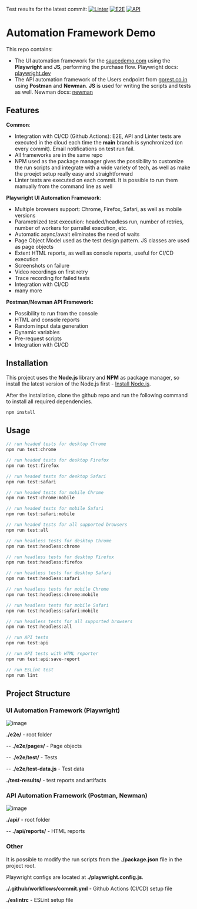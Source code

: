 Test results for the latest commit:
[![Linter](https://github.com/olegstat/playwright-demo/actions/workflows/lint.yml/badge.svg)](https://github.com/olegstat/playwright-demo/actions/workflows/lint.yml)
[![E2E](https://github.com/olegstat/playwright-demo/actions/workflows/e2e.yml/badge.svg)](https://github.com/olegstat/playwright-demo/actions/workflows/e2e.yml)
[![API](https://github.com/olegstat/playwright-demo/actions/workflows/api.yml/badge.svg)](https://github.com/olegstat/playwright-demo/actions/workflows/api.yml)
# Automation Framework Demo

This repo contains:
- The UI automation framework for the [saucedemo.com](https://www.saucedemo.com/) using the **Playwright** and **JS**, performing the purchase flow. Playwright docs: [playwright.dev](https://playwright.dev/)
- The API automation framework of the Users endpoint from [gorest.co.in](https://gorest.co.in/) using **Postman** and **Newman**. **JS** is used for writing the scripts and tests as well. Newman docs: [newman](https://learning.postman.com/docs/running-collections/using-newman-cli/command-line-integration-with-newman/)



## Features

**Common**:
- Integration with CI/CD (Github Actions): E2E, API and Linter tests are executed in the cloud each time the **main** branch is synchronized (on every commit). Email notifications on test run fail.
- All frameworks are in the same repo
- NPM used as the package manager gives the possibility to customize the run scripts and integrate with a wide variety of tech, as well as make the proejct setup really easy and straightforward
- Linter tests are executed on each commit. It is possible to run them manually from the command line as well


**Playwright UI Automation Framework**:

- Multiple browsers support: Chrome, Firefox, Safari, as well as mobile versions
- Parametrized test execution: headed/headless run,  number of retries, number of workers for parrallel execution, etc. 
- Automatic async/await eliminates the need of waits
- Page Object Model used as the test design pattern. JS classes are used as page objects
- Extent HTML reports, as well as console reports, useful for CI/CD execution
- Screenshots on failure
- Video recordings on first retry
- Trace recording for failed tests
- Integration with CI/CD
- many more

**Postman/Newman API Framework:**
- Possibility to run from the console
- HTML and console reports
- Random input data generation
- Dynamic variables
- Pre-request scripts
- Integration with CI/CD




## Installation

This project uses the **Node.js** library and **NPM** as package manager, so install the latest version of the Node.js first - [Install Node.js](https://nodejs.org/en/download/).

After the installation, clone the github repo and run the following command to install all required dependencies.

```bash
npm install
```

## Usage

```javascript
// run headed tests for desktop Chrome
npm run test:chrome 

// run headed tests for desktop Firefox
npm run test:firefox

// run headed tests for desktop Safari
npm run test:safari 

// run headed tests for mobile Chrome
npm run test:chrome:mobile

// run headed tests for mobile Safari
npm run test:safari:mobile

// run headed tests for all supported browsers
npm run test:all

// run headless tests for desktop Chrome
npm run test:headless:chrome

// run headless tests for desktop Firefox
npm run test:headless:firefox

// run headless tests for desktop Safari
npm run test:headless:safari

// run headless tests for mobile Chrome
npm run test:headless:chrome:mobile

// run headless tests for mobile Safari
npm run test:headless:safari:mobile

// run headless tests for all supported browsers
npm run test:headless:all

// run API tests
npm run test:api

// run API tests with HTML reporter
npm run test:api:save-report

// run ESLint test
npm run lint
```


## Project Structure


### UI Automation Framework (Playwright)

![image](https://user-images.githubusercontent.com/34889426/133845849-434edc89-53ce-4f0c-9352-8287995c449f.png)

**./e2e/** - root folder

-- **./e2e/pages/** - Page objects

-- **./e2e/test/** - Tests

-- **./e2e/test-data.js** - Test data

**./test-results/** - test reports and artifacts

### API Automation Framework (Postman, Newman)

![image](https://user-images.githubusercontent.com/34889426/133845882-ec0c2624-053c-4528-884e-68454297502d.png)

**./api/** - root folder

-- **./api/reports/** - HTML reports

### Other
It is possible to modify the run scripts from the **./package.json** file in the project root.

Playwright configs are located at **./playwright.config.js**.

**./.github/workflows/commit.yml** - Github Actions (CI/CD) setup file

**./eslintrc** - ESLint setup file
